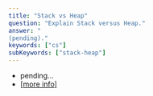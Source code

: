 ```yaml
---
title: "Stack vs Heap"
question: "Explain Stack versus Heap."
answer: "
(pending)."
keywords: ["cs"]
subKeywords: ["stack-heap"]
---
```


<ul class='list-disc marker:text-white'>
<li>pending...</li>
<li><a class="text-blue-500" href="https://www.google.com">[more info]</a></li>
</ul>
